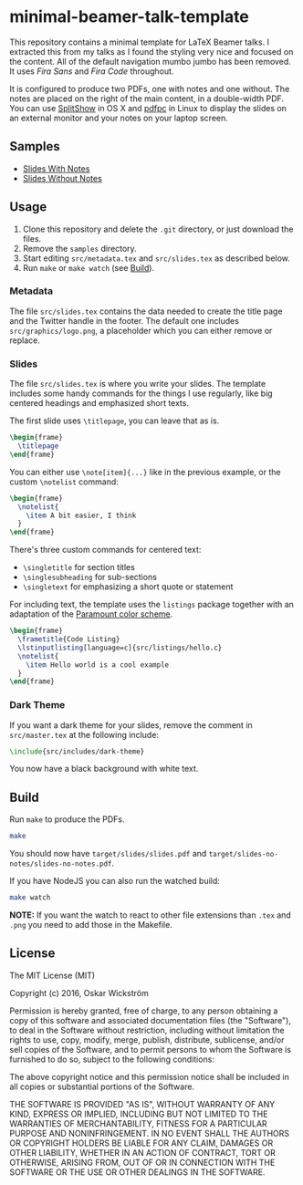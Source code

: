 # minimal-beamer-talk-template

This repository contains a minimal template for LaTeX Beamer talks. I extracted
this from my talks as I found the styling very nice and focused on the content.
All of the default navigation mumbo jumbo has been removed. It uses *Fira Sans*
and *Fira Code* throughout.

It is configured to produce two PDFs, one with notes and one without. The notes
are placed on the right of the main content, in a double-width PDF. You can use
[SplitShow](https://github.com/mpflanzer/splitshow) in OS X and
[pdfpc](https://pdfpc.github.io/) in Linux to display the slides on an external
monitor and your notes on your laptop screen.

## Samples

* [Slides With Notes](samples/slides.pdf)
* [Slides Without Notes](samples/slides-no-notes.pdf)

## Usage

1. Clone this repository and delete the `.git` directory, or just download the
  files.
1. Remove the `samples` directory.
1. Start editing `src/metadata.tex` and `src/slides.tex` as described below.
1. Run `make` or `make watch` (see [Build](#build)).

### Metadata

The file `src/slides.tex` contains the data needed to create the title page
and the Twitter handle in the footer. The default one includes
`src/graphics/logo.png`, a placeholder which you can either remove or replace.

### Slides

The file `src/slides.tex` is where you write your slides. The template includes
some handy commands for the things I use regularly, like big centered headings
and emphasized short texts.

The first slide uses `\titlepage`, you can leave that as is.


```latex
\begin{frame}
  \titlepage
\end{frame}
```

You can either use `\note[item]{...}` like in the previous example, or the
custom `\notelist` command:

```latex
\begin{frame}
  \notelist{
    \item A bit easier, I think
  }
\end{frame}
```

There's three custom commands for centered text:

* `\singletitle` for section titles
* `\singlesubheading` for sub-sections
* `\singletext` for emphasizing a short quote or statement

For including text, the template uses the `listings` package together with an
adaptation of the [Paramount color
scheme](https://wickstrom.tech/programming/2016/05/15/paramount-color-scheme-for-vim.html).

```latex
\begin{frame}
  \frametitle{Code Listing}
  \lstinputlisting[language=c]{src/listings/hello.c}
  \notelist{
    \item Hello world is a cool example
  }
\end{frame}
```

### Dark Theme

If you want a dark theme for your slides, remove the comment in `src/master.tex`
at the following include:

```latex
\include{src/includes/dark-theme}
```

You now have a black background with white text.

## Build

Run `make` to produce the PDFs.

```bash
make
```

You should now have `target/slides/slides.pdf` and
`target/slides-no-notes/slides-no-notes.pdf`.

If you have NodeJS you can also run the watched build:

```bash
make watch
```

**NOTE:** If you want the watch to react to other file extensions than `.tex`
and `.png` you need to add those in the Makefile.

## License

The MIT License (MIT)

Copyright (c) 2016, Oskar Wickström

Permission is hereby granted, free of charge, to any person obtaining a copy of
this software and associated documentation files (the "Software"), to deal in
the Software without restriction, including without limitation the rights to
use, copy, modify, merge, publish, distribute, sublicense, and/or sell copies
of the Software, and to permit persons to whom the Software is furnished to do
so, subject to the following conditions:

The above copyright notice and this permission notice shall be included in all
copies or substantial portions of the Software.

THE SOFTWARE IS PROVIDED "AS IS", WITHOUT WARRANTY OF ANY KIND, EXPRESS OR
IMPLIED, INCLUDING BUT NOT LIMITED TO THE WARRANTIES OF MERCHANTABILITY,
FITNESS FOR A PARTICULAR PURPOSE AND NONINFRINGEMENT. IN NO EVENT SHALL THE
AUTHORS OR COPYRIGHT HOLDERS BE LIABLE FOR ANY CLAIM, DAMAGES OR OTHER
LIABILITY, WHETHER IN AN ACTION OF CONTRACT, TORT OR OTHERWISE, ARISING FROM,
OUT OF OR IN CONNECTION WITH THE SOFTWARE OR THE USE OR OTHER DEALINGS IN THE
SOFTWARE.
